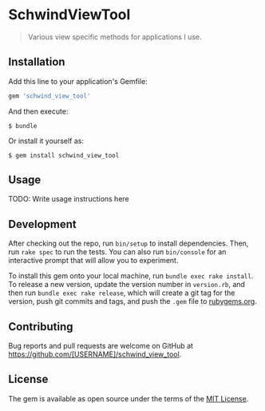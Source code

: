 # SchwindViewTool

> Various view specific methods for applications I use.

## Installation

Add this line to your application's Gemfile:

```ruby
gem 'schwind_view_tool'
```

And then execute:

    $ bundle

Or install it yourself as:

    $ gem install schwind_view_tool

## Usage

TODO: Write usage instructions here

## Development

After checking out the repo, run `bin/setup` to install dependencies. Then, run `rake spec` to run the tests. You can also run `bin/console` for an interactive prompt that will allow you to experiment.

To install this gem onto your local machine, run `bundle exec rake install`. To release a new version, update the version number in `version.rb`, and then run `bundle exec rake release`, which will create a git tag for the version, push git commits and tags, and push the `.gem` file to [rubygems.org](https://rubygems.org).

## Contributing

Bug reports and pull requests are welcome on GitHub at https://github.com/[USERNAME]/schwind_view_tool.


## License

The gem is available as open source under the terms of the [MIT License](http://opensource.org/licenses/MIT).


